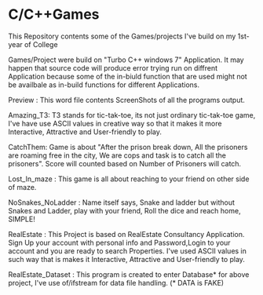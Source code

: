 # C/C++Games
This Repository contents some of the Games/projects I've build on my 1st-year of College

Games/Project were build on "Turbo C++ windows 7" Application. It may happen that source code will produce error trying run on diffrent Application
because some of the in-biuld function that are used might not be availbale as in-build functions for different Applications.


Preview : This word file contents ScreenShots of all the programs output. 

Amazing_T3: T3 stands for tic-tak-toe, its not just ordinary tic-tak-toe game, I've have use ASCII values in creative way so that it makes it more Interactive, Attractive and User-friendly to play.

CatchThem: Game is about "After the prison break down, All the prisoners are roaming free in the city, We are cops and task is to catch all the prisoners". Score will counted based on Number of Prisoners will catch.

Lost_In_maze : This game is all about reaching to your friend on other side of maze.

NoSnakes_NoLadder : Name itself says, Snake and ladder but without Snakes and Ladder, play with your friend, Roll the dice and reach home, SIMPLE!

RealEstate : This Project is based on RealEstate Consultancy Application. Sign Up your account with personal info and Password,Login to your account and you are ready to search Properties. I've used ASCII values in such way that is makes it  Interactive, Attractive and User-friendly to play.

RealEstate_Dataset : This program is created to enter Database* for above project, I've use of/ifstream for data file handling. (* DATA is FAKE) 




